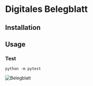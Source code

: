 # Digitales Belegblatt


## Installation


## Usage



### Test
```
python -m pytest
```

![Belegblatt](./belegblatt.svg)


